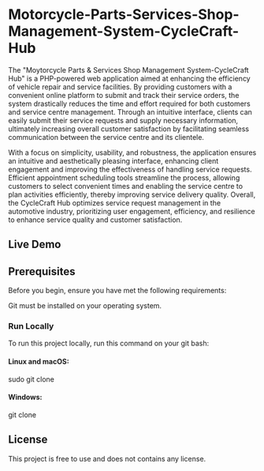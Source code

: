 # Motorcycle-Parts-Services-Shop-Management-System-CycleCraft-Hub

The "Moytorcycle Parts & Services Shop Management System-CycleCraft Hub" is a PHP-powered web application aimed at enhancing the efficiency of vehicle repair and service facilities. By providing customers with a convenient online platform to submit and track their service orders, the system drastically reduces the time and effort required for both customers and service centre management. Through an intuitive interface, clients can easily submit their service requests and supply necessary information, ultimately increasing overall customer satisfaction by facilitating seamless communication between the service centre and its clientele.

With a focus on simplicity, usability, and robustness, the application ensures an intuitive and aesthetically pleasing interface, enhancing client engagement and improving the effectiveness of handling service requests. Efficient appointment scheduling tools streamline the process, allowing customers to select convenient times and enabling the service centre to plan activities efficiently, thereby improving service delivery quality. Overall, the CycleCraft Hub optimizes service request management in the automotive industry, prioritizing user engagement, efficiency, and resilience to enhance service quality and customer satisfaction.

## Live Demo


## Prerequisites
Before you begin, ensure you have met the following requirements:

Git must be installed on your operating system.

### Run Locally
To run this project locally, run this command on your git bash:

#### Linux and macOS:

sudo git clone 
#### Windows:

git clone 

## License
This project is free to use and does not contains any license.
